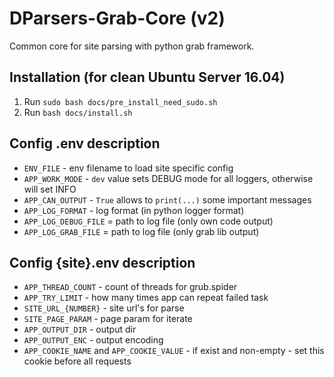 # DParsers-Grab-Core (v2)
Common core for site parsing with python grab framework.

## Installation (for clean Ubuntu Server 16.04)
1. Run `sudo bash docs/pre_install_need_sudo.sh`
1. Run `bash docs/install.sh`

## Config .env description
- `ENV_FILE` - env filename to load site specific config
- `APP_WORK_MODE` - `dev` value sets DEBUG mode for all loggers, otherwise will set INFO
- `APP_CAN_OUTPUT` - `True` allows to `print(...)` some important messages
- `APP_LOG_FORMAT` - log format (in python logger format)
- `APP_LOG_DEBUG_FILE` = path to log file (only own code output)
- `APP_LOG_GRAB_FILE` =  path to log file (only grab lib output)

## Config {site}.env description
- `APP_THREAD_COUNT` - count of threads for grub.spider
- `APP_TRY_LIMIT` - how many times app can repeat failed task
- `SITE_URL_{NUMBER}` - site url's for parse
- `SITE_PAGE_PARAM` - page param for iterate
- `APP_OUTPUT_DIR` - output dir
- `APP_OUTPUT_ENC` - output encoding
- `APP_COOKIE_NAME` and `APP_COOKIE_VALUE` - if exist and non-empty - set this cookie before all requests

